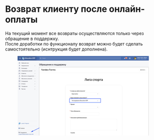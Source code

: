 # Возврат клиенту после онлайн-оплаты

На текущий момент все возвраты осуществляются только через обращение в поддержку. \
После доработки по функционалу возврат можно будет сделать самостоятельно (иснтрукция будет дополнена).&#x20;

<figure><img src="../.gitbook/assets/image (82).png" alt=""><figcaption></figcaption></figure>

